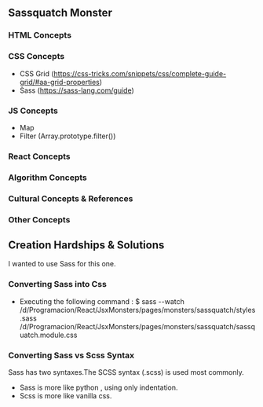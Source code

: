## Sassquatch Monster

### HTML Concepts

### CSS Concepts
 * CSS Grid (https://css-tricks.com/snippets/css/complete-guide-grid/#aa-grid-properties)
 * Sass (https://sass-lang.com/guide)
 
### JS Concepts
 * Map 
 * Filter (Array.prototype.filter())

### React Concepts

### Algorithm Concepts
 
### Cultural Concepts & References

### Other Concepts

## Creation Hardships & Solutions
I wanted to use Sass for this one.

### Converting Sass into Css
 * Executing the following command :
 $ sass --watch /d/Programacion/React/JsxMonsters/pages/monsters/sassquatch/styles.sass /d/Programacion/React/JsxMonsters/pages/monsters/sassquatch/sassquatch.module.css

### Converting Sass vs Scss Syntax
Sass has two syntaxes.The SCSS syntax (.scss) is used most commonly.
 * Sass is more like python , using only indentation.
 * Scss is more like vanilla css.
